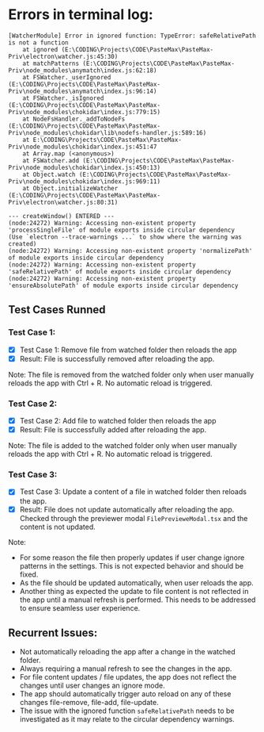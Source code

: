 # Errors in terminal log:
```
[WatcherModule] Error in ignored function: TypeError: safeRelativePath is not a function
    at ignored (E:\CODING\Projects\CODE\PasteMax\PasteMax-Priv\electron\watcher.js:45:30)
    at matchPatterns (E:\CODING\Projects\CODE\PasteMax\PasteMax-Priv\node_modules\anymatch\index.js:62:18)  
    at FSWatcher._userIgnored (E:\CODING\Projects\CODE\PasteMax\PasteMax-Priv\node_modules\anymatch\index.js:96:14)
    at FSWatcher._isIgnored (E:\CODING\Projects\CODE\PasteMax\PasteMax-Priv\node_modules\chokidar\index.js:779:15)
    at NodeFsHandler._addToNodeFs (E:\CODING\Projects\CODE\PasteMax\PasteMax-Priv\node_modules\chokidar\lib\nodefs-handler.js:589:16)
    at E:\CODING\Projects\CODE\PasteMax\PasteMax-Priv\node_modules\chokidar\index.js:451:47
    at Array.map (<anonymous>)
    at FSWatcher.add (E:\CODING\Projects\CODE\PasteMax\PasteMax-Priv\node_modules\chokidar\index.js:450:13) 
    at Object.watch (E:\CODING\Projects\CODE\PasteMax\PasteMax-Priv\node_modules\chokidar\index.js:969:11)  
    at Object.initializeWatcher (E:\CODING\Projects\CODE\PasteMax\PasteMax-Priv\electron\watcher.js:80:31) 
```
```
--- createWindow() ENTERED ---
(node:24272) Warning: Accessing non-existent property 'processSingleFile' of module exports inside circular dependency
(Use `electron --trace-warnings ...` to show where the warning was created)
(node:24272) Warning: Accessing non-existent property 'normalizePath' of module exports inside circular dependency
(node:24272) Warning: Accessing non-existent property 'safeRelativePath' of module exports inside circular dependency
(node:24272) Warning: Accessing non-existent property 'ensureAbsolutePath' of module exports inside circular dependency
```

## Test Cases Runned

### Test Case 1:
- [x] Test Case 1: Remove file from watched folder then reloads the app
- [x] Result: File is successfully removed after reloading the app.

Note: The file is removed from the watched folder only when user manually reloads the app with Ctrl + R. No automatic reload is triggered.

### Test Case 2:
- [x] Test Case 2: Add file to watched folder then reloads the app
- [x] Result: File is successfully added after reloading the app.

Note: The file is added to the watched folder only when user manually reloads the app with Ctrl + R. No automatic reload is triggered.

### Test Case 3:
- [x] Test Case 3: Update a content of a file in watched folder then reloads the app.
- [x] Result: File does not update automatically after reloading the app. Checked through the previewer modal `FilePrevieweModal.tsx` and the content is not updated.

Note:
- For some reason the file then properly updates if user change ignore patterns in the settings. This is not expected behavior and should be fixed.
- As the file should be updated automatically, when user reloads the app.
- Another thing as expected the update to file content is not reflected in the app until a manual refresh is performed. This needs to be addressed to ensure seamless user experience.

## Recurrent Issues:
- Not automatically reloading the app after a change in the watched folder.
- Always requiring a manual refresh to see the changes in the app.
- For file content updates / file updates, the app does not reflect the changes until user changes an ignore mode.
- The app should automatically trigger auto reload on any of these changes file-remove, file-add, file-update.
- The issue with the ignored function `safeRelativePath` needs to be investigated as it may relate to the circular dependency warnings.